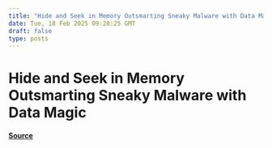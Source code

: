 ```yaml
---
title: "Hide and Seek in Memory Outsmarting Sneaky Malware with Data Magic"
date: Tue, 18 Feb 2025 09:28:25 GMT
draft: false
type: posts
---
```

# Hide and Seek in Memory Outsmarting Sneaky Malware with Data Magic









#### [Source](https://hackernoon.com/hide-and-seek-in-memory-outsmarting-sneaky-malware-with-data-magic?source=rss)


